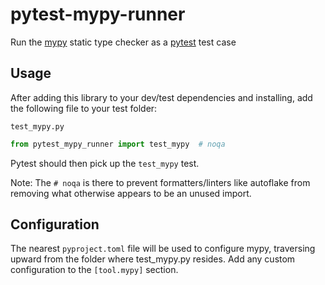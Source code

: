 # pytest-mypy-runner
Run the [mypy](https://github.com/python/mypy) static type checker as a [pytest](https://github.com/pytest-dev/pytest) test case

## Usage
After adding this library to your dev/test dependencies and installing, add the following file to your test folder:

`test_mypy.py`
```test_mypy.py
from pytest_mypy_runner import test_mypy  # noqa
```

Pytest should then pick up the `test_mypy` test.

Note:  The `# noqa` is there to prevent formatters/linters like autoflake from removing what otherwise appears to be an
unused import.

## Configuration
The nearest `pyproject.toml` file will be used to configure mypy, traversing upward from the folder where test_mypy.py
resides.  Add any custom configuration to the `[tool.mypy]` section.
